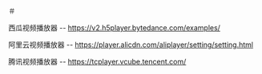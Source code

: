 ＃

西瓜视频播放器 -- https://v2.h5player.bytedance.com/examples/

阿里云视频播放器 -- https://player.alicdn.com/aliplayer/setting/setting.html

腾讯视频播放器 -- https://tcplayer.vcube.tencent.com/
